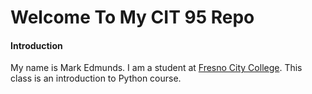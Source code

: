 # Welcome To My CIT 95 Repo
#### Introduction
My name is Mark Edmunds. I am a student at [Fresno City College](https://www.fresnocitycollege.edu).
This class is an introduction to Python course.
